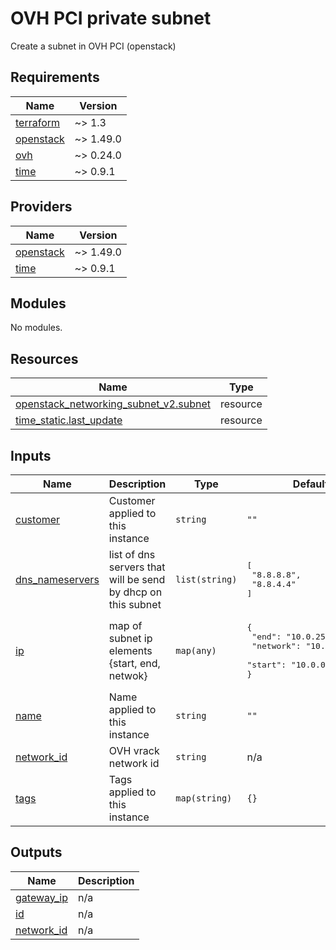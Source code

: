 # OVH PCI private subnet

Create a subnet in OVH PCI (openstack)
<!-- BEGINNING OF PRE-COMMIT-TERRAFORM DOCS HOOK -->
## Requirements

| Name | Version |
|------|---------|
| <a name="requirement_terraform"></a> [terraform](#requirement\_terraform) | ~> 1.3 |
| <a name="requirement_openstack"></a> [openstack](#requirement\_openstack) | ~> 1.49.0 |
| <a name="requirement_ovh"></a> [ovh](#requirement\_ovh) | ~> 0.24.0 |
| <a name="requirement_time"></a> [time](#requirement\_time) | ~> 0.9.1 |

## Providers

| Name | Version |
|------|---------|
| <a name="provider_openstack"></a> [openstack](#provider\_openstack) | ~> 1.49.0 |
| <a name="provider_time"></a> [time](#provider\_time) | ~> 0.9.1 |

## Modules

No modules.

## Resources

| Name | Type |
|------|------|
| [openstack_networking_subnet_v2.subnet](https://registry.terraform.io/providers/terraform-provider-openstack/openstack/latest/docs/resources/networking_subnet_v2) | resource |
| [time_static.last_update](https://registry.terraform.io/providers/hashicorp/time/latest/docs/resources/static) | resource |

## Inputs

| Name | Description | Type | Default | Required |
|------|-------------|------|---------|:--------:|
| <a name="input_customer"></a> [customer](#input\_customer) | Customer applied to this instance | `string` | `""` | no |
| <a name="input_dns_nameservers"></a> [dns\_nameservers](#input\_dns\_nameservers) | list of dns servers that will be send by dhcp on this subnet | `list(string)` | <pre>[<br>  "8.8.8.8",<br>  "8.8.4.4"<br>]</pre> | no |
| <a name="input_ip"></a> [ip](#input\_ip) | map of subnet ip elements {start, end, netwok} | `map(any)` | <pre>{<br>  "end": "10.0.254.254",<br>  "network": "10.0.0.0/16",<br>  "start": "10.0.0.1"<br>}</pre> | no |
| <a name="input_name"></a> [name](#input\_name) | Name applied to this instance | `string` | `""` | no |
| <a name="input_network_id"></a> [network\_id](#input\_network\_id) | OVH vrack network id | `string` | n/a | yes |
| <a name="input_tags"></a> [tags](#input\_tags) | Tags applied to this instance | `map(string)` | `{}` | no |

## Outputs

| Name | Description |
|------|-------------|
| <a name="output_gateway_ip"></a> [gateway\_ip](#output\_gateway\_ip) | n/a |
| <a name="output_id"></a> [id](#output\_id) | n/a |
| <a name="output_network_id"></a> [network\_id](#output\_network\_id) | n/a |
<!-- END OF PRE-COMMIT-TERRAFORM DOCS HOOK -->
